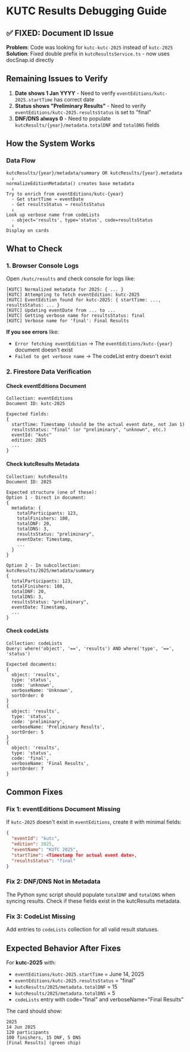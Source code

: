 # KUTC Results Debugging Guide

## ✅ FIXED: Document ID Issue
**Problem**: Code was looking for `kutc-kutc-2025` instead of `kutc-2025`
**Solution**: Fixed double prefix in `kutcResultsService.ts` - now uses docSnap.id directly

## Remaining Issues to Verify
1. **Date shows 1 Jan YYYY** - Need to verify `eventEditions/kutc-2025.startTime` has correct date
2. **Status shows "Preliminary Results"** - Need to verify `eventEditions/kutc-2025.resultsStatus` is set to "final" 
3. **DNF/DNS always 0** - Need to populate `kutcResults/{year}/metadata.totalDNF` and `totalDNS` fields

## How the System Works

### Data Flow
```
kutcResults/{year}/metadata/summary OR kutcResults/{year}.metadata
  ↓
normalizeEditionMetadata() creates base metadata
  ↓
Try to enrich from eventEditions/kutc-{year}
  - Get startTime → eventDate
  - Get resultsStatus → resultsStatus
  ↓
Look up verbose name from codeLists
  - object='results', type='status', code=resultsStatus
  ↓
Display on cards
```

## What to Check

### 1. Browser Console Logs
Open `/kutc/results` and check console for logs like:
```
[KUTC] Normalized metadata for 2025: { ... }
[KUTC] Attempting to fetch eventEdition: kutc-2025
[KUTC] EventEdition found for kutc-2025: { startTime: ..., resultsStatus: ... }
[KUTC] Updating eventDate from ... to ...
[KUTC] Getting verbose name for resultsStatus: final
[KUTC] Verbose name for 'final': Final Results
```

**If you see errors** like:
- `Error fetching eventEdition` → The `eventEditions/kutc-{year}` document doesn't exist
- `Failed to get verbose name` → The codeList entry doesn't exist

### 2. Firestore Data Verification

#### Check eventEditions Document
```
Collection: eventEditions
Document ID: kutc-2025

Expected fields:
{
  startTime: Timestamp (should be the actual event date, not Jan 1)
  resultsStatus: "final" (or "preliminary", "unknown", etc.)
  eventId: "kutc"
  edition: 2025
  ...
}
```

#### Check kutcResults Metadata
```
Collection: kutcResults
Document ID: 2025

Expected structure (one of these):
Option 1 - Direct in document:
{
  metadata: {
    totalParticipants: 123,
    totalFinishers: 100,
    totalDNF: 20,
    totalDNS: 3,
    resultsStatus: "preliminary",
    eventDate: Timestamp,
    ...
  }
}

Option 2 - In subcollection:
kutcResults/2025/metadata/summary
{
  totalParticipants: 123,
  totalFinishers: 100,
  totalDNF: 20,
  totalDNS: 3,
  resultsStatus: "preliminary",
  eventDate: Timestamp,
  ...
}
```

#### Check codeLists
```
Collection: codeLists
Query: where('object', '==', 'results') AND where('type', '==', 'status')

Expected documents:
{
  object: 'results',
  type: 'status',
  code: 'unknown',
  verboseName: 'Unknown',
  sortOrder: 0
}
{
  object: 'results',
  type: 'status',
  code: 'preliminary',
  verboseName: 'Preliminary Results',
  sortOrder: 5
}
{
  object: 'results',
  type: 'status',
  code: 'final',
  verboseName: 'Final Results',
  sortOrder: 7
}
```

## Common Fixes

### Fix 1: eventEditions Document Missing
If `kutc-2025` doesn't exist in `eventEditions`, create it with minimal fields:
```json
{
  "eventId": "kutc",
  "edition": 2025,
  "eventName": "KUTC 2025",
  "startTime": <Timestamp for actual event date>,
  "resultsStatus": "final"
}
```

### Fix 2: DNF/DNS Not in Metadata
The Python sync script should populate `totalDNF` and `totalDNS` when syncing results.
Check if these fields exist in the kutcResults metadata.

### Fix 3: CodeList Missing
Add entries to `codeLists` collection for all valid result statuses.

## Expected Behavior After Fixes

For **kutc-2025** with:
- `eventEditions/kutc-2025.startTime` = June 14, 2025
- `eventEditions/kutc-2025.resultsStatus` = "final"
- `kutcResults/2025/metadata.totalDNF` = 15
- `kutcResults/2025/metadata.totalDNS` = 5
- `codeLists` entry with code="final" and verboseName="Final Results"

The card should show:
```
2025
14 Jun 2025
120 participants
100 finishers, 15 DNF, 5 DNS
[Final Results] (green chip)
```
